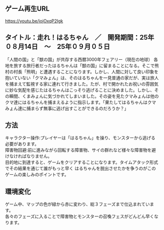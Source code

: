 ゲーム再生URL 
--
https://youtu.be/jojOxqP2Igk


タイトル：走れ！はるちゃん　／　開発期間：25年０８月14日　～　25年０９月０５日
--
「人間の国」と「獣の国」が共存する西暦3000年フェアリー（現在の地球）
各地を旅する旅行者だったはるちゃんは「獣の国」に留まることになる。そこで熊村の村長「熊明」と遭遇することになります。しかし、人間に対して良い印象を抱いていない「クマみょん」は、そのはるちゃんを一見普通の家だが、実は旅人を捕まえて監視する家に連れて行きました。たが、村で開かれたお祝いの雰囲気に妙な気配を感じたはるちゃんはこっそり逃げることに決めました。しかし、その瞬間、くまみょんに気づかれてしまいました。その姿を見たクマみょんは他のクマ達にはるちゃんを捕まえるように指示します。「果たしてはるちゃんはクマみょん達に捕まらず無事に逃げ出すことができるのだろうか？」


方法
--
キャラクター操作:プレイヤーは「はるちゃん」を操り、モンスターから逃げる必要があります。<br>
障害物回避:前に進みながら回転する障害物、サイの群れなど様々な障害物を避けなければなりません。<br>
目的地に到達すると、ゲームをクリアすることになります。タイムアタック形式でその結果を通じて誰がもっと早く
はるちゃんを脱出させたかを争うのがこのゲームの楽しみのポイントです。

環境変化
--
ゲーム中、マップの色が緑から赤に変わり、総３フェーズまで仕込まれています。<br>
各々のフェーズに入ることで障害物とモンスターの召喚フェスがどんどん早くなります。


